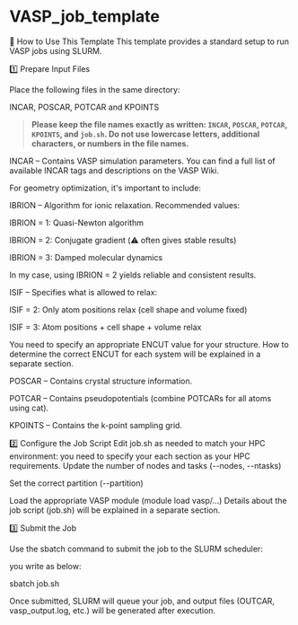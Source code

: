 # VASP_job_template
🚀 How to Use This Template
This template provides a standard setup to run VASP jobs using SLURM.

1️⃣ Prepare Input Files

Place the following files in the same directory:

INCAR, POSCAR, POTCAR and KPOINTS
> **Please keep the file names exactly as written: `INCAR`, `POSCAR`, `POTCAR`, `KPOINTS`, and `job.sh`. Do not use lowercase letters, additional characters, or numbers in the file names.**
 

INCAR – Contains VASP simulation parameters.
You can find a full list of available INCAR tags and descriptions on the VASP Wiki.

For geometry optimization, it's important to include:

IBRION – Algorithm for ionic relaxation.
Recommended values:

IBRION = 1: Quasi-Newton algorithm

IBRION = 2: Conjugate gradient (⚠️ often gives stable results)

IBRION = 3: Damped molecular dynamics

In my case, using IBRION = 2 yields reliable and consistent results.

ISIF – Specifies what is allowed to relax:

ISIF = 2: Only atom positions relax (cell shape and volume fixed)

ISIF = 3: Atom positions + cell shape + volume relax

You need to specify an appropriate ENCUT value for your structure. How to determine the correct ENCUT for each system will be explained in a separate section. 

POSCAR – Contains crystal structure information.

POTCAR – Contains pseudopotentials (combine POTCARs for all atoms using cat).

KPOINTS – Contains the k-point sampling grid.

2️⃣ Configure the Job Script
Edit job.sh as needed to match your HPC environment:
you need to specify your each section as your HPC requirements. 
Update the number of nodes and tasks (--nodes, --ntasks)

Set the correct partition (--partition)

Load the appropriate VASP module (module load vasp/…)
Details about the job script (job.sh) will be explained in a separate section.

3️⃣ Submit the Job

Use the sbatch command to submit the job to the SLURM scheduler:

you write as below:

sbatch job.sh

Once submitted, SLURM will queue your job, and output files (OUTCAR, vasp_output.log, etc.) will be generated after execution.
